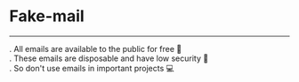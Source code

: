 # Fake-mail
<hr>
. All emails are available to the public for free 🎫<br>
. These emails are disposable and have low security 🔐<br>
. So don't use emails in important projects 💻<br>
